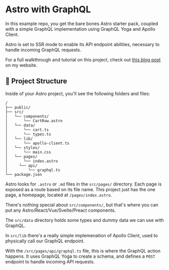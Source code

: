 # Astro with GraphQL

In this example repo, you get the bare bones Astro starter pack, coupled with a simple GraphQL implementation using GraphQL Yoga and Apollo Client.

Astro is set to SSR mode to enable its API endpoint abilities, necessary to handle incoming GraphQL requests.

For a full walkthrough and tutorial on this project, check out [this blog post](https://robkendal.co.uk/blog/how-to-build-astro-site-with-graphql/) on my website.

## 🚀 Project Structure

Inside of your Astro project, you'll see the following folders and files:

```text
/
├── public/
├── src/
│   └── components/
│       └── CartRow.astro
│   └── data/
│       └── cart.ts
│       └── types.ts
│   └── lib/
│       └── apollo-client.ts
│   └── styles/
│       └── main.css
│   └── pages/
│       └── index.astro
│     └── api/
│         └── graphql.ts
└── package.json
```

Astro looks for `.astro` or `.md` files in the `src/pages/` directory. Each page is exposed as a route based on its file name. This project just has the one page, a homepage, located at `/pages/index.astro`.

There's nothing special about `src/components/`, but that's where you can put any Astro/React/Vue/Svelte/Preact components.

The `src/data` directory holds some types and dummy data we can use with GraphQL.

In `src/lib` there's a really simple implemenation of Apollo Client, used to physically call our GraphQL endpoint.

With the `/src/pages/api/graphql.ts` file, this is where the GraphQL action happens. It uses GraphQL Yoga to create a schema, and defines a `POST` endpoint to handle incoming API requests.
